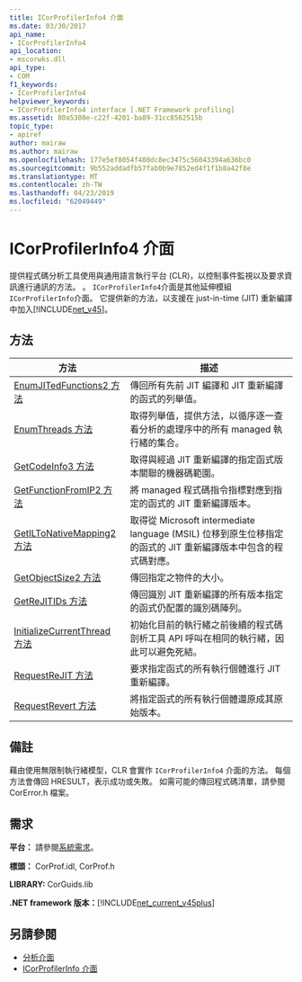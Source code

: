 ```yaml
---
title: ICorProfilerInfo4 介面
ms.date: 03/30/2017
api_name:
- ICorProfilerInfo4
api_location:
- mscorwks.dll
api_type:
- COM
f1_keywords:
- ICorProfilerInfo4
helpviewer_keywords:
- ICorProfilerInfo4 interface [.NET Framework profiling]
ms.assetid: 80a5308e-c22f-4201-ba89-31cc8562515b
topic_type:
- apiref
author: mairaw
ms.author: mairaw
ms.openlocfilehash: 177e5ef8054f408dc8ec3475c56043394a636bc0
ms.sourcegitcommit: 9b552addadfb57fab0b9e7852ed4f1f1b8a42f8e
ms.translationtype: MT
ms.contentlocale: zh-TW
ms.lasthandoff: 04/23/2019
ms.locfileid: "62049449"
---
```

# <a name="icorprofilerinfo4-interface"></a>ICorProfilerInfo4 介面
提供程式碼分析工具使用與通用語言執行平台 (CLR)，以控制事件監視以及要求資訊進行通訊的方法。 。 `ICorProfilerInfo4`介面是其他延伸模組`ICorProfilerInfo`介面。 它提供新的方法，以支援在 just-in-time (JIT) 重新編譯中加入[!INCLUDE[net_v45](../../../../includes/net-v45-md.md)]。  
  
## <a name="methods"></a>方法  
  
|方法|描述|  
|------------|-----------------|  
|[EnumJITedFunctions2 方法](../../../../docs/framework/unmanaged-api/profiling/icorprofilerinfo4-enumjitedfunctions2-method.md)|傳回所有先前 JIT 編譯和 JIT 重新編譯的函式的列舉值。|  
|[EnumThreads 方法](../../../../docs/framework/unmanaged-api/profiling/icorprofilerinfo4-enumthreads-method.md)|取得列舉值，提供方法，以循序逐一查看分析的處理序中的所有 managed 執行緒的集合。|  
|[GetCodeInfo3 方法](../../../../docs/framework/unmanaged-api/profiling/icorprofilerinfo4-getcodeinfo3-method.md)|取得與經過 JIT 重新編譯的指定函式版本關聯的機器碼範圍。|  
|[GetFunctionFromIP2 方法](../../../../docs/framework/unmanaged-api/profiling/icorprofilerinfo4-getfunctionfromip2-method.md)|將 managed 程式碼指令指標對應到指定的函式的 JIT 重新編譯版本。|  
|[GetILToNativeMapping2 方法](../../../../docs/framework/unmanaged-api/profiling/icorprofilerinfo4-getiltonativemapping2-method.md)|取得從 Microsoft intermediate language (MSIL) 位移到原生位移指定的函式的 JIT 重新編譯版本中包含的程式碼對應。|  
|[GetObjectSize2 方法](../../../../docs/framework/unmanaged-api/profiling/icorprofilerinfo4-getobjectsize2-method.md)|傳回指定之物件的大小。|  
|[GetReJITIDs 方法](../../../../docs/framework/unmanaged-api/profiling/icorprofilerinfo4-getrejitids-method.md)|傳回識別 JIT 重新編譯的所有版本指定的函式仍配置的識別碼陣列。|  
|[InitializeCurrentThread 方法](../../../../docs/framework/unmanaged-api/profiling/icorprofilerinfo4-initializecurrentthread-method.md)|初始化目前的執行緒之前後續的程式碼剖析工具 API 呼叫在相同的執行緒，因此可以避免死結。|  
|[RequestReJIT 方法](../../../../docs/framework/unmanaged-api/profiling/icorprofilerinfo4-requestrejit-method.md)|要求指定函式的所有執行個體進行 JIT 重新編譯。|  
|[RequestRevert 方法](../../../../docs/framework/unmanaged-api/profiling/icorprofilerinfo4-requestrevert-method.md)|將指定函式的所有執行個體還原成其原始版本。|  
  
## <a name="remarks"></a>備註  
 藉由使用無限制執行緒模型，CLR 會實作 `ICorProfilerInfo4` 介面的方法。 每個方法會傳回 HRESULT，表示成功或失敗。 如需可能的傳回程式碼清單，請參閱 CorError.h 檔案。  
  
## <a name="requirements"></a>需求  
 **平台：** 請參閱[系統需求](../../../../docs/framework/get-started/system-requirements.md)。  
  
 **標頭：** CorProf.idl, CorProf.h  
  
 **LIBRARY:** CorGuids.lib  
  
 **.NET framework 版本：**[!INCLUDE[net_current_v45plus](../../../../includes/net-current-v45plus-md.md)]  
  
## <a name="see-also"></a>另請參閱

- [分析介面](../../../../docs/framework/unmanaged-api/profiling/profiling-interfaces.md)
- [ICorProfilerInfo 介面](../../../../docs/framework/unmanaged-api/profiling/icorprofilerinfo-interface.md)
